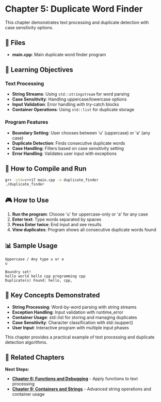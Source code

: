 # Chapter 5: Duplicate Word Finder

This chapter demonstrates text processing and duplicate detection with case sensitivity options.

## 📁 Files

- **main.cpp**: Main duplicate word finder program

## 🎯 Learning Objectives

### Text Processing
- **String Streams**: Using `std::stringstream` for word parsing
- **Case Sensitivity**: Handling uppercase/lowercase options
- **Input Validation**: Error handling with try-catch blocks
- **Container Operations**: Using `std::list` for duplicate storage

### Program Features
- **Boundary Setting**: User chooses between 'u' (uppercase) or 'a' (any case)
- **Duplicate Detection**: Finds consecutive duplicate words
- **Case Handling**: Filters based on case sensitivity setting
- **Error Handling**: Validates user input with exceptions

## 🚀 How to Compile and Run

```bash
g++ -std=c++17 main.cpp -o duplicate_finder
./duplicate_finder
```

## 🎮 How to Use

1. **Run the program**: Choose 'u' for uppercase-only or 'a' for any case
2. **Enter text**: Type words separated by spaces
3. **Press Enter twice**: End input and see results
4. **View duplicates**: Program shows all consecutive duplicate words found

## 📊 Sample Usage

```
Uppercase / Any type u or a
u

Boundry set!
hello world hello cpp programming cpp
Duplicate(s) Found: hello, cpp,
```

## 🔧 Key Concepts Demonstrated

- **String Processing**: Word-by-word parsing with string streams
- **Exception Handling**: Input validation with runtime_error
- **Container Usage**: std::list for storing and managing duplicates
- **Case Sensitivity**: Character classification with std::isupper()
- **User Input**: Interactive program with multiple input phases

This chapter provides a practical example of text processing and duplicate detection algorithms.

## 🔗 Related Chapters

**Next Steps:**
- **[Chapter 6: Functions and Debugging](../6-functions-and-debugging/README.md)** - Apply functions to text processing
- **[Chapter 9: Containers and Strings](../9-containers-and-strings/README.md)** - Advanced string operations and container usage 